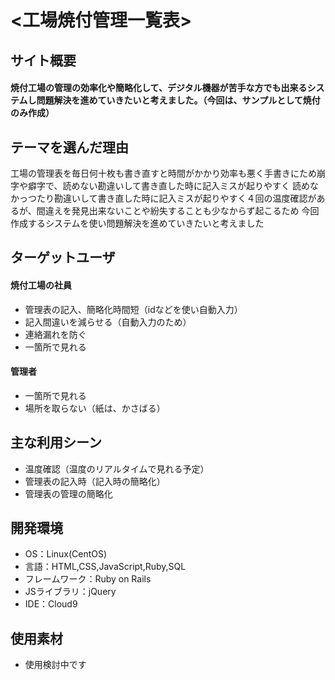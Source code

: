 # <工場焼付管理一覧表>

## サイト概要
#### 焼付工場の管理の効率化や簡略化して、デジタル機器が苦手な方でも出来るシステムし問題解決を進めていきたいと考えました。（今回は、サンプルとして焼付のみ作成）


## テーマを選んだ理由
工場の管理表を毎日何十枚も書き直すと時間がかかり効率も悪く手書きにため崩字や癖字で、読めない勘違いして書き直した時に記入ミスが起りやすく
読めなかっつたり勘違いして書き直した時に記入ミスが起りやすく４回の温度確認があるが、間違えを発見出来ないことや紛失することも少なからず起こるため
今回作成するシステムを使い問題解決を進めていきたいと考えました

## ターゲットユーザ
#### 焼付工場の社員
* 管理表の記入、簡略化時間短（idなどを使い自動入力）
* 記入間違いを減らせる（自動入力のため）
* 連絡漏れを防ぐ
* 一箇所で見れる

#### 管理者
* 一箇所で見れる
* 場所を取らない（紙は、かさばる）

## 主な利用シーン
* 温度確認（温度のリアルタイムで見れる予定）
* 管理表の記入時（記入時の簡略化）
* 管理表の管理の簡略化

## 開発環境
- OS：Linux(CentOS)
- 言語：HTML,CSS,JavaScript,Ruby,SQL
- フレームワーク：Ruby on Rails
- JSライブラリ：jQuery
- IDE：Cloud9

## 使用素材
* 使用検討中です